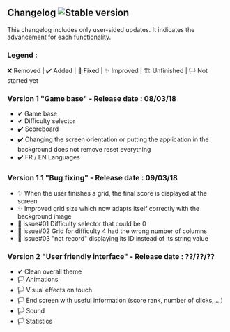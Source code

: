 ## Changelog ![Stable version](https://img.shields.io/badge/Last_stable_version-1.1-green.svg)
This changelog includes only user-sided updates. It indicates the advancement for each functionality.
### Legend :
❌ Removed | ✔️ Added | 💫 Fixed | ✨ Improved | 🏗️ Unfinished | 🏳️ Not started yet

### Version 1 "Game base" - Release date : 08/03/18
- ✔ Game base
- ✔ Difficulty selector
- ✔️ Scoreboard
- ✔️ Changing the screen orientation or putting the application in the background does not remove reset everything
- ✔️ FR / EN Languages

### Version 1.1 "Bug fixing" - Release date : 09/03/18
- ✨ When the user finishes a grid, the final score is displayed at the screen
- ✨ Improved grid size which now adapts itself correctly with the background image
- 💫 issue#01 Difficulty selector that could be 0
- 💫 issue#02 Grid for difficulty 4 had the wrong number of columns
- 💫 issue#03 "not record" displaying its ID instead of its string value

### Version 2 "User friendly interface" - Release date : ??/??/??
- ✔ Clean overall theme
- 🏳️ Animations
- 🏳️ Visual effects on touch
- 🏳 End screen with useful information (score rank, number of clicks, ...)
- 🏳 Sound
- 🏳 Statistics